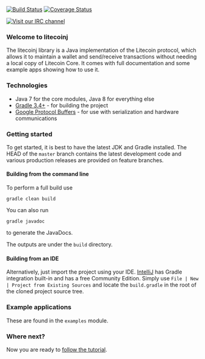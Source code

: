 [![Build Status](https://travis-ci.org/thrasher-/litecoinj.png?branch=master)](https://travis-ci.org/thrasher-/litecoinj)   [![Coverage Status](https://coveralls.io/repos/thrasher-/litecoinj/badge.png?branch=master)](https://coveralls.io/r/thrasher-/litecoinj?branch=master) 

[![Visit our IRC channel](https://kiwiirc.com/buttons/irc.freenode.net/litecoinj.png)](https://kiwiirc.com/client/irc.freenode.net/litecoinj)

### Welcome to litecoinj

The litecoinj library is a Java implementation of the Litecoin protocol, which allows it to maintain a wallet and send/receive transactions without needing a local copy of Litecoin Core. It comes with full documentation and some example apps showing how to use it.

### Technologies

* Java 7 for the core modules, Java 8 for everything else
* [Gradle 3.4+](https://gradle.org/) - for building the project
* [Google Protocol Buffers](https://github.com/google/protobuf) - for use with serialization and hardware communications

### Getting started

To get started, it is best to have the latest JDK and Gradle installed. The HEAD of the `master` branch contains the latest development code and various production releases are provided on feature branches.

#### Building from the command line

To perform a full build use
```
gradle clean build
```
You can also run
```
gradle javadoc
```
to generate the JavaDocs.

The outputs are under the `build` directory.

#### Building from an IDE

Alternatively, just import the project using your IDE. [IntelliJ](http://www.jetbrains.com/idea/download/) has Gradle integration built-in and has a free Community Edition. Simply use `File | New | Project from Existing Sources` and locate the `build.gradle` in the root of the cloned project source tree.

### Example applications

These are found in the `examples` module.

### Where next?

Now you are ready to [follow the tutorial](https://bitcoinj.github.io/getting-started).
